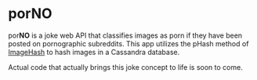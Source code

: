 # porNO

por**NO** is a joke web API that classifies images as porn if they have been posted on pornographic subreddits. This app utilizes the pHash method of [ImageHash](https://github.com/JohannesBuchner/imagehash) to hash images in a Cassandra database.

Actual code that actually brings this joke concept to life is soon to come.
